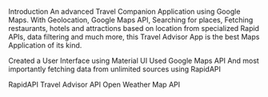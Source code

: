 Introduction
An advanced Travel Companion Application using Google Maps. With Geolocation, Google Maps API, Searching for places, Fetching restaurants, hotels and attractions based on location from specialized Rapid APIs, data filtering and much more, this Travel Advisor App is the best Maps Application of its kind.

Created a User Interface using Material UI
Used Google Maps API
And most importantly fetching data from unlimited sources using RapidAPI

RapidAPI Travel Advisor API Open Weather Map API
